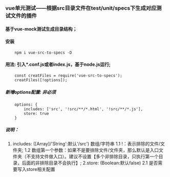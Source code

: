 ### vue单元测试——根据src目录文件在test/unit/specs下生成对应测试文件的插件
#### 基于vue-mock测试生成目录结构；
#### 安装
```
	npm i vue-src-to-specs -D
```
#### 用法: 引入*.conf.js或者index.js，基于node.js运行;
```
	const creatFiles = require('vue-src-to-specs');
	creatFiles([!options]);
```
##### 新增options配置: 非必须
```
	options: {
		includes: ['src', '!src/**/*.html', '!src/**/*.js'],
		store: true
	}
```
##### 说明：
1. includes: ([Array]/'String':默认'/src') 数组/字符串
1.1 !：表示排除的文件/文件夹;
1.2 数组第一个参数：如果不是要排除文件/文件夹，那么默认是入口文件夹（不支持文件做入口）。建议不设置【多个非排除目录，只执行第一个目录，后面的非排除目录不会执行】;
2.store: (Boolean:默认false)
2.1 是否需要写入store相关配置
